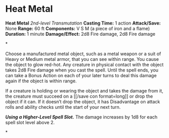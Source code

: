 # Heat Metal

**Heat Metal**
_2nd-level Transmutation_
**Casting Time:** 1 action
**Attack/Save:** None
**Range:** 60 ft
**Components:** V S M (a piece of iron and a flame)
**Duration:** 1 minute
**Damage/Effect:** 2d8 Fire damage, 2d8 Fire damage

*<p>Choose a manufactured metal object, such as a metal weapon or a suit of Heavy or Medium metal armor, that you can see within range. You cause the object to glow red-hot. Any creature in physical contact with the object takes 2d8 Fire damage when you cast the spell. Until the spell ends, you can take a Bonus Action on each of your later turns to deal this damage again if the object is within range.

If a creature is holding or wearing the object and takes the damage from it, the creature must succeed on a [[/save con format=long]] or drop the object if it can. If it doesn’t drop the object, it has Disadvantage on attack rolls and ability checks until the start of your next turn.

***Using a Higher-Level Spell Slot.*** The damage increases by 1d8 for each spell slot level above 2.</p>*